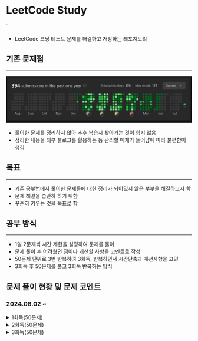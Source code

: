 # LeetCode Study
`
- LeetCode 코딩 테스트 문제를 해결하고 저장하는 레포지토리
## 기존 문제점
***
![sreensh](src/main/resources/img/LeetCodeScreenShot.PNG)
- 풀이한 문제를 정리하지 않아 추후 복습시 찾아가는 것이 쉽지 않음
- 정리한 내용을 외부 불로그를 활용하는 등 관리할 매체가 늘어남에 따라 불편함이 생김

## 목표
***
- 기존 공부법에서 풀이한 문제들에 대한 정리가 되어있지 않은 부부을 해결하고자 함
- 문제 해결을 습관하 하기 위함
- 꾸준히 키우는 것을 목표로 함

## 공부 방식
***
- 1일 2문제씩 시간 제한을 설정하여 문제를 물이
- 문제 풀이 후 어려웠던 점이나 개선할 사항을 코멘트로 작성
- 50문제 단위로 3번 반복하여 3회독, 반복하면서 시간단축과 개선사항을 고민
- 3회독 후 50문제를 풀고 3회독 반복하는 방식

## 문제 풀이 현황 및 문제 코멘트
### 2024.08.02 ~
<details>
<summary>1회독(50문제)</summary>
<br>

| 문제	                                                          | 난이도  | 걸린시간 | 제한시간	 |     날짜     | 코멘트                                                                                        |
|:-------------------------------------------------------------|:----:|:----:|:-----:|:----------:|:-------------------------------------------------------------------------------------------|
| 1. Two Sum                                                   | easy |  11  |  25   | 2024/08/02 |                                                                                            |
| 21. PalindromeNumber                                         | easy |  19  |  25   | 2024/08/02 |                                                                                            |
| 14. Longest Common Prefix                                    | easy |  12  |  25   | 2024/08/03 |                                                                                            |
| 21. Merge Two Sorted Lists                                   | easy |  TO  |  25   | 2024/08/03 | 리스트 자료의 특성을 잘 생각해서 풀어보자                                                                    |
| 14. SqrtX                                                    | easy |  23  |  25   | 2024/08/04 | 이진 탐색을 너무 늦게 생각했다                                                                          |
| 190. Reverse Bits                                            | easy |  12  |  25   | 2024/08/04 | 비트 연산자를 빠르게 생각해 내서 쉽게 풀었음                                                                  |
| 441. Arranging Coins                                         | easy |  15  |  25   | 2024/08/05 | 수학적 접근                                                                                     |
| 530. MinimumAbsoluteDifferenceInBST                          | easy |  21  |  25   | 2024/08/05 |                                                                                            |
| 2053. Kth Distinct String in an Array                        | easy |  20  |  25   | 2024/08/06 | 문제 해석에서 시간 소요, 맵 자료구조 하나로 해결 가능해 보임                                                        |
| 2144. Minimum Cost Of Buying Candies With Discount           | easy |  11  |  25   | 2024/08/06 | 내림 차순 배열을 생각하다 3의 배수를 의미하는 변수를 추가함으로써 더 간결하게 구현하였음                                         |
| 1822. Sign of the Product of an Array                        | easy |  6   |  25   | 2024/08/07 | 초기에 자료형의 메모리를 고려하지 않고 설계하다가 오버플로우 발생                                                       |
| 2129. Capitalize the Title                                   | easy |  22  |  25   | 2024/08/07 | 마지막 공백(" ") 제거를 유의해야 한다                                                                    |
| 2716. Minimize String Length                                 | easy |  7   |  25   | 2024/08/08 |                                                                                            |
| 1827. Minimum Operations to Make the Array Increasing        | easy |  6   |  25   | 2024/08/08 |                                                                                            |
| 1518. Water Bottles                                          | easy |  8   |  25   | 2024/08/09 |                                                                                            |
| 559. Maximum Depth of N-ary Tree                             | easy |  15  |  25   | 2024/08/09 | 트리에서 문제해결 할 때 경게값에서 문제가 발생(뿌리, 잎)하는 것을 조심하자                                                |
| 674. Longest Continuous Increasing Subsequence               | easy |  20  |  25   | 2024/08/10 |                                                                                            |
| 680. Valid Palindrome II                                     | easy |  15  |  25   | 2024/08/10 | 회문 문제의 한 유형.                                                                               |
| 3079. Find the Sum of Encrypted Integers                     | easy |  22  |  25   | 2024/08/11 |                                                                                            |
| 2974. Minimum Number Game                                    | easy |  20  |  25   | 2024/08/11 |                                                                                            |
| 703. Kth Largest Element In a Stream                         | easy |  TO  |  25   | 2024/08/12 | nums가 비어있는 경우, k가 nums의 크기보다 작은 경우 등, 처리해야할 경우의 수가 많았다. 우선순위 queue자료 구조를 활용하면 더 쉽게 풀릴것 같다. |
| 1791. Find Center Of Star Graph                              | easy |  10  |  25   | 2024/08/12 |                                                                                            |
| 1967. Number of Strings That Appear as Substrings in Word    | easy |  6   |  25   | 2024/08/13 | 성능이 않좋게 나왔다. String에서 지원하는 메소드를 그대로 쓴 이유. 다음에는 다른 방식으로 풀 것                                 |
| 2180. Count Integers With Even Digit Sum                     | easy |  17  |  25   | 2024/08/13 |                                                                                            |
| 110. Balanced Binary Tree                                    | easy |  23  |  25   | 2024/08/14 |                                                                                            |
| 145. Binary Tree Postorder Traversal                         | easy |  17  |  25   | 2024/08/14 |                                                                                            |
| 860. Lemonade Change                                         | easy |  20  |  25   | 2024/08/15 |                                                                                            |
| 1636. Sort Array by Increasing Frequency                     | easy |  17  |  25   | 2024/08/15 |                                                                                            |
| 1784. Check if Binary String Has at Most One Segment of Ones | easy |  15  |  25   | 2024/08/16 |                                                                                            |
| 1903. Largest Odd Number in String                           | easy |  7   |  25   | 2024/08/16 |                                                                                            |
| 1437. Check If All 1's Are at Least Length K Places Away     | easy |  16  |  25   | 2024/08/17 | 분기문을 설정하는 사고력을 요구하는 문제였다.                                                                  |
| 1534. Count Good Triplets                                    | easy |  10  |  25   | 2024/08/17 |                                                                                            |
| 594. Longest Harmonious Subsequence                          | easy |  23  |  25   | 2024/08/18 | 조건 분기를 신경써야 할 게 많아서 다른 방법을 고민. Map자료구조를 사용하면서 편하게 해결                                       |
| 509. Fibonacci Number                                        | easy |  10  |  25   | 2024/08/18 |                                                                                            |
| 3194. Minimum Average of Smallest and Largest Elements       | easy |  5   |  25   | 2024/08/19 |                                                                                            |
| 2810. Faulty Keyboard                                        | easy |  12  |  25   | 2024/08/19 | Stringbuilder 내용을 공부                                                                       |
| 2264. Largest 3-Same-Digit Number in String                  | easy |  5   |  25   | 2024/08/20 |                                                                                            |
| 2335. Minimum Amount of Time to Fill Cups                    | easy |  22  |  25   | 2024/08/20 | 조건 분기를 생각하는데 시간이 걸림                                                                        |
| 2255. Count Prefixes of a Given String                       | easy |  15  |  25   | 2024/08/21 | String 객체의 startsWith()메소드를 응용함                                                            |
| 2437. Number of Valid Clock Times                            | easy |  10  |  25   | 2024/08/21 |                                                                                            |
| 476. Number Complement                                       | easy |  20  |  25   | 2024/08/22 | 논리 연산자로 해결하려 했으나 수학적 기법으로 해결하는 것이 더 간편함을 중간에 깨달음                                           |
| 2582. Pass the Pillow                                        | easy |  8   |  25   | 2024/08/22 |                                                                                            |
| 1189. Maximum Number of Ballons                              | easy |  11  |  25   | 2024/08/23 |                                                                                            |
| 1480. Running Sum of 1d Array                                | easy |  3   |  25   | 2024/08/23 |                                                                                            |
| 2099. Find Subsequence of Length K With the Largest Sum      | easy |  TO  |  25   | 2024/08/24 | 기존배열을 무너뜨리지 않기 위한 조치로 우선순위큐 자료구조를 사용하는 것을 배웠음                                              |
| 1844. Replace All Digits with Characters                     | easy |  19  |  25   | 2024/08/24 |                                                                                            |
| 3136. Valid Word                                             | easy |  23  |  25   | 2024/08/25 |                                                                                            |
| 3142. Check if Grid Satisfies Conditions                     | easy |  12  |  25   | 2024/08/25 |                                                                                            |
| 590. N-ary Tree Postorder Traversal                          | easy |  19  |  25   | 2024/08/26 | 깊이 우선탐색을 활용                                                                                |
| 1046. Last Stone Weight                                      | easy |  12  |  25   | 2024/08/26 | 우선순위 큐 자료구조 사용. reverseOrder()를 사용하여 내림차순 정렬 하는 방식을 기억할 것.                                 |

</details>

<details>
<summary>2회독(50문제)</summary>
<br>

| 문제	                                                          | 난이도  | 걸린시간 | 제한시간	 |     날짜     | 코멘트                                |
|:-------------------------------------------------------------|:----:|:----:|:----:|:----------:|:-----------------------------------|
| 1. Two Sum                                                   | easy |  10  |  25  | 2024/08/27 |                                    |
| 9. PalindromeNumber                                          | easy |  12  |  25  | 2024/08/27 |                                    |
| 14. Longest Common Prefix                                    | easy |  15  |  25  | 2024/08/28 | 1회독 시 해결방법으로 동일하게 풀이해서 다른 방식으로 접근. |
| 21. Merge Two Sorted Lists                                   | easy |  22  |  25  | 2024/08/28 | 재귀방식으로 해결                          |
| 14. SqrtX                                                    | easy |  15  |  25  | 2024/08/29 |                                    |
| 190. Reverse Bits                                            | easy |  10  |  25  | 2024/08/29 |                                    |
| 441. Arranging Coins                                         | easy |  5   |  25  | 2024/08/30 | 다른 풀이법은 불필요해 보임                    |
| 530. MinimumAbsoluteDifferenceInBST                          | easy |  21  |  25  | 2024/08/30 | 직관성을 높이기 위해 메소드 분리를 하였음            |
| 2053. Kth Distinct String in an Array                        | easy |  TO  |  25  | 2024/08/31 | 기존 코드에서 시간, 공간복잡도가 개선된 코드를 보고 작성   |
| 2144. Minimum Cost Of Buying Candies With Discount           | easy |  10  |  25  | 2024/08/31 |                                    |
| 1822. Sign of the Product of an Array                        | easy |  5   |  25  | 2024/09/01 |                                    |
| 2129. Capitalize the Title                                   | easy |  17  |  25  | 2024/09/01 |                                    |
| 2716. Minimize String Length                                 | easy |  5   |  25  | 2024/09/02 | set자료구조를 사용해야 할 것을 바로 인지함          |
| 1827. Minimum Operations to Make the Array Increasing        | easy |  5   |  25  | 2024/09/02 |                                    |
| 1518. Water Bottles                                          | easy |  6   |  25  | 2024/09/03 |                                    |
| 559. Maximum Depth of N-ary Tree                             | easy |  13  |  25  | 2024/09/03 |                                    |
| 674. Longest Continuous Increasing Subsequence               | easy |  5   |  25  | 2024/09/04 | 스택 자료구조를 활용, 가독성을 높임               |
| 680. Valid Palindrome II                                     | easy |  22  |  25  | 2024/09/04 |                                    |
| 3079. Find the Sum of Encrypted Integers                     | easy |  16  |  25  | 2024/09/05 | 코드 간편화 진행                          |
| 2974. Minimum Number Game                                    | easy |  6   |  25  | 2024/09/05 |                                    |
| 703. Kth Largest Element In a Stream                         | easy |  TO  |  25  | 2024/09/06 | 우선순위큐를 활용한 문제풀이로 해결                |
| 1791. Find Center Of Star Graph                              | easy |  3   |  25  | 2024/09/06 |                                    |
| 1967. Number of Strings That Appear as Substrings in Word    | easy |  3   |  25  | 2024/09/07 |                                    |
| 2180. Count Integers With Even Digit Sum                     | easy |  18  |  25  | 2024/09/07 | 검증을 진행하는 로직을 메소드로 분리해서 사용하였음       |
| 110. Balanced Binary Tree                                    | easy |  12  |  25  | 2024/09/08 |                                    |
| 145. Binary Tree Postorder Traversal                         | easy |  11  |  25  | 2024/09/08 |                                    |
| 860. Lemonade Change                                         | easy |  22  |  25  | 2024/09/09 |                                    |
| 1636. Sort Array by Increasing Frequency                     | easy |  17  |  25  | 2024/09/09 |                                    |
| 1784. Check if Binary String Has at Most One Segment of Ones | easy |  22  |  25  | 2024/09/10 |                                    |
| 1903. Largest Odd Number in String                           | easy |  10  |  25  | 2024/09/10 |                                    |
| 1437. Check If All 1's Are at Least Length K Places Away     | easy |      |  25  | 2024/09/11 |                                    |
| 1534. Count Good Triplets                                    | easy |      |  25  | 2024/09/11 |                                    |
| 594. Longest Harmonious Subsequence                          | easy |      |  25  |            |                                    |
| 509. Fibonacci Number                                        | easy |      |  25  |            |                                    |
| 3194. Minimum Average of Smallest and Largest Elements       | easy |      |  25  |            |                                    |
| 2810. Faulty Keyboard                                        | easy |      |  25  |            |                                    |
| 2264. Largest 3-Same-Digit Number in String                  | easy |      |  25  |            |                                    |
| 2335. Minimum Amount of Time to Fill Cups                    | easy |      |  25  |            |                                    |
| 2255. Count Prefixes of a Given String                       | easy |      |  25  |            |                                    |
| 2437. Number of Valid Clock Times                            | easy |      |  25  |            |                                    |
| 476. Number Complement                                       | easy |      |  25  |            |                                    |
| 2582. Pass the Pillow                                        | easy |      |  25  |            |                                    |
| 1189. Maximum Number of Ballons                              | easy |      |  25  |            |                                    |
| 1480. Running Sum of 1d Array                                | easy |      |  25  |            |                                    |
| 2099. Find Subsequence of Length K With the Largest Sum      | easy |      |  25  |            |                                    |
| 1844. Replace All Digits with Characters                     | easy |      |  25  |            |                                    |
| 3136. Valid Word                                             | easy |      |  25  |            |                                    |
| 3142. Check if Grid Satisfies Conditions                     | easy |      |  25  |            |                                    |
| 590. N-ary Tree Postorder Traversal                          | easy |      |  25  |            |                                    |
| 1046. Last Stone Weight                                      | easy |      |  25  |            |                                    |

</details>

<details>
<summary>3회독(50문제)</summary>
<br>

| 문제	                                                          | 난이도  | 걸린시간 | 제한시간	 |    날짜     | 코멘트 |
|:-------------------------------------------------------------|:----:|:----:|:-----:|:---------:|:----|
| 1. Two Sum                                                   | easy |      |  25   |           |     |
| 21. PalindromeNumber                                         | easy |      |  25   |           |     |
| 14. Longest Common Prefix                                    | easy |      |  25   |           |     |
| 21. Merge Two Sorted Lists                                   | easy |      |  25   |           |     |
| 14. SqrtX                                                    | easy |      |  25   |           |     |
| 190. Reverse Bits                                            | easy |      |  25   |           |     |
| 441. Arranging Coins                                         | easy |      |  25   |           |     |
| 530. MinimumAbsoluteDifferenceInBST                          | easy |      |  25   |           |     |
| 2053. Kth Distinct String in an Array                        | easy |      |  25   |           |     |
| 2144. Minimum Cost Of Buying Candies With Discount           | easy |      |  25   |           |     |
| 1822. Sign of the Product of an Array                        | easy |      |  25   |           |     |
| 2129. Capitalize the Title                                   | easy |      |  25   |           |     |
| 2716. Minimize String Length                                 | easy |      |  25   |           |     |
| 1827. Minimum Operations to Make the Array Increasing        | easy |      |  25   |           |     |
| 1518. Water Bottles                                          | easy |      |  25   |           |     |
| 559. Maximum Depth of N-ary Tree                             | easy |      |  25   |           |     |
| 674. Longest Continuous Increasing Subsequence               | easy |      |  25   |           |     |
| 680. Valid Palindrome II                                     | easy |      |  25   |           |     |
| 3079. Find the Sum of Encrypted Integers                     | easy |      |  25   |           |     |
| 2974. Minimum Number Game                                    | easy |      |  25   |           |     |
| 703. Kth Largest Element In a Stream                         | easy |      |  25   |           |     |
| 1791. Find Center Of Star Graph                              | easy |      |  25   |           |     |
| 1967. Number of Strings That Appear as Substrings in Word    | easy |      |  25   |           |     |
| 2180. Count Integers With Even Digit Sum                     | easy |      |  25   |           |     |
| 110. Balanced Binary Tree                                    | easy |      |  25   |           |     |
| 145. Binary Tree Postorder Traversal                         | easy |      |  25   |           |     |
| 860. Lemonade Change                                         | easy |      |  25   |           |     |
| 1636. Sort Array by Increasing Frequency                     | easy |      |  25   |           |     |
| 1784. Check if Binary String Has at Most One Segment of Ones | easy |      |  25   |           |     |
| 1903. Largest Odd Number in String                           | easy |      |  25   |           |     |
| 1437. Check If All 1's Are at Least Length K Places Away     | easy |      |  25   |           |     |
| 1534. Count Good Triplets                                    | easy |      |  25   |           |     |
| 594. Longest Harmonious Subsequence                          | easy |      |  25   |           |     |
| 509. Fibonacci Number                                        | easy |      |  25   |           |     |
| 3194. Minimum Average of Smallest and Largest Elements       | easy |      |  25   |           |     |
| 2810. Faulty Keyboard                                        | easy |      |  25   |           |     |
| 2264. Largest 3-Same-Digit Number in String                  | easy |      |  25   |           |     |
| 2335. Minimum Amount of Time to Fill Cups                    | easy |      |  25   |           |     |
| 2255. Count Prefixes of a Given String                       | easy |      |  25   |           |     |
| 2437. Number of Valid Clock Times                            | easy |      |  25   |           |     |
| 476. Number Complement                                       | easy |      |  25   |           |     |
| 2582. Pass the Pillow                                        | easy |      |  25   |           |     |
| 1189. Maximum Number of Ballons                              | easy |      |  25   |           |     |
| 1480. Running Sum of 1d Array                                | easy |      |  25   |           |     |
| 2099. Find Subsequence of Length K With the Largest Sum      | easy |      |  25   |           |     |
| 1844. Replace All Digits with Characters                     | easy |      |  25   |           |     |
| 3136. Valid Word                                             | easy |      |  25   |           |     |
| 3142. Check if Grid Satisfies Conditions                     | easy |      |  25   |           |     |
| 590. N-ary Tree Postorder Traversal                          | easy |      |  25   |           |     |
| 1046. Last Stone Weight                                      | easy |      |  25   |           |     |

</details>